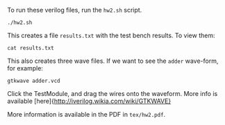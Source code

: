 To run these verilog files, run the `hw2.sh` script.

```
./hw2.sh
```

This creates a file `results.txt` with the test bench results. To view them:

```
cat results.txt
```

This also creates three wave files. If we want to see the `adder` wave-form, for example:

```
gtkwave adder.vcd
```

Click the TestModule, and drag the wires onto the waveform. More info is available [here]{http://iverilog.wikia.com/wiki/GTKWAVE}

More information is available in the PDF in `tex/hw2.pdf`.
